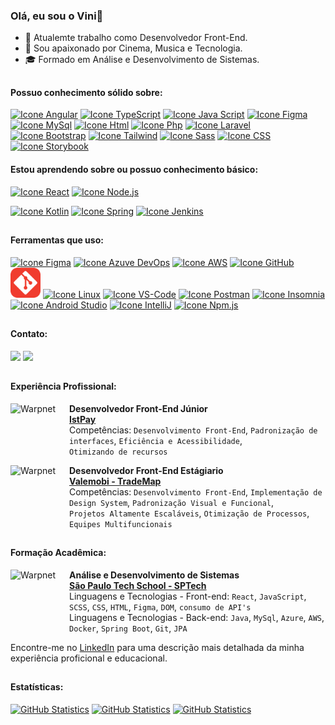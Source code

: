 ### Olá, eu sou o **Vini**👋

- 🔭 Atualemte trabalho como Desenvolvedor Front-End.
- 🌱 Sou apaixonado por Cinema, Musica e Tecnologia.
- 🎓 Formado em Análise e Desenvolvimento de Sistemas.

##

#### Possuo conhecimento sólido sobre:
[<img height="48px" width="48px" alt="Icone Angular" src="https://skillicons.dev/icons?i=angular"/>](https://angular.io/cli)
[<img height="48px" width="48px" alt="Icone TypeScript" src="https://skillicons.dev/icons?i=ts"/>](https://www.typescriptlang.org/pt/)
[<img height="48px" width="48px" alt="Icone Java Script" src="https://skillicons.dev/icons?i=js"/>](https://developer.mozilla.org/pt-BR/docs/Web/JavaScript)
[<img height="48px" width="48px" alt="Icone Figma" src="https://skillicons.dev/icons?i=figma"/>](https://www.figma.com/)
[<img height="48px" width="48px" alt="Icone MySql" src="https://skillicons.dev/icons?i=mysql"/>](https://www.mysql.com/)
[<img height="48px" width="48px" alt="Icone Html" src="https://skillicons.dev/icons?i=html"/>](https://developer.mozilla.org/pt-BR/docs/Web/HTML)
[<img height="48px" width="48px" alt="Icone Php" src="https://skillicons.dev/icons?i=php"/>](https://www.php.net/)
[<img height="48px" width="48px" alt="Icone Laravel" src="https://skillicons.dev/icons?i=laravel"/>](https://laravel.com/)
[<img height="48px" width="48px" alt="Icone Bootstrap" src="https://skillicons.dev/icons?i=bootstrap"/>](https://getbootstrap.com/)
[<img height="48px" width="48px" alt="Icone Tailwind" src="https://skillicons.dev/icons?i=tailwind"/>](https://tailwindcss.com/)
[<img height="48px" width="48px" alt="Icone Sass" src="https://skillicons.dev/icons?i=sass"/>](https://sass-lang.com)
[<img height="48px" width="48px" alt="Icone CSS" src="https://skillicons.dev/icons?i=css"/>](https://developer.mozilla.org/pt-BR/docs/Web/CSS)
[<img height="48px" width="48px" alt="Icone Storybook" src="https://avatars.githubusercontent.com/u/22632046?s=200&v=4"/>](https://storybook.js.org/)

#### Estou aprendendo sobre ou possuo conhecimento básico:
[<img height="48px" width="48px" alt="Icone React" src="https://skillicons.dev/icons?i=react"/>](https://pt-br.react.dev)
[<img height="48px" width="48px" alt="Icone Node.js" src="https://skillicons.dev/icons?i=nodejs"/>](https://nodejs.org)

[<img height="48px" width="48px" alt="Icone Kotlin" src="https://skillicons.dev/icons?i=kotlin"/>](https://kotlinlang.org/)
[<img height="48px" width="48px" alt="Icone Spring" src="https://skillicons.dev/icons?i=spring"/>](https://spring.io/)
[<img height="48px" width="48px" alt="Icone Jenkins" src="https://skillicons.dev/icons?i=jenkins"/>](https://www.jenkins.io/)

##

#### Ferramentas que uso:
[<img height="48px" width="48px" alt="Icone Figma" src="https://skillicons.dev/icons?i=figma"/>](https://www.figma.com)
[<img height="48px" width="48px" alt="Icone Azuve DevOps" src="https://skillicons.dev/icons?i=azure"/>](https://azure.microsoft.com/pt-br/products/devops/)
[<img height="48px" width="48px" alt="Icone AWS" src="https://skillicons.dev/icons?i=aws"/>](https://aws.amazon.com/pt/)
[<img height="48px" width="48px" alt="Icone GitHub" src="https://skillicons.dev/icons?i=github"/>](https://github.com/)
[<img height="48px" width="48px" alt="Icone Git" src="https://raw.githubusercontent.com/tandpfun/skill-icons/main/icons/Git.svg"/>](https://git-scm.com)
[<img height="48px" width="48px" alt="Icone Linux" src="https://skillicons.dev/icons?i=linux"/>](https://www.linux.org/)
[<img height="48px" width="48px" alt="Icone VS-Code" src="https://skillicons.dev/icons?i=vscode"/>](https://code.visualstudio.com)
[<img height="48px" width="48px" alt="Icone Postman" src="https://i.postimg.cc/QNyBTNVk/postman.png"/>](https://www.postman.com)
[<img height="48px" width="48px" alt="Icone Insomnia" src="https://i.postimg.cc/MHch4m7T/insomnia.png"/>](https://insomnia.rest)
[<img height="48px" width="48px" alt="Icone Android Studio" src="https://skillicons.dev/icons?i=androidstudio"/>](https://developer.android.com/studio?hl=pt-br)
[<img height="48px" width="48px" alt="Icone IntelliJ" src="https://skillicons.dev/icons?i=idea"/>](https://www.jetbrains.com/pt-br/idea/)
[<img height="48px" width="48px" alt="Icone Npm.js" src="https://i.postimg.cc/L8k9jKJ2/Group.png"/>](https://www.npmjs.com)

##

#### Contato:
<a href = "mailto:vinicius.cavalcante.rodrigues@gmail.com"><img src="https://img.shields.io/badge/-Gmail-%23333?style=for-the-badge&logo=gmail&logoColor=white" target="_blank"></a>
<a href="https://www.linkedin.com/in/vinicius-rodrigues-7a47161a5/" target="_blank"><img src="https://img.shields.io/badge/-LinkedIn-%230077B5?style=for-the-badge&logo=linkedin&logoColor=white" target="_blank"></a> 
  
##

#### Experiência Profissional:

[<img align="left" height="94px" width="94px" alt="Warpnet" src="https://media.licdn.com/dms/image/D4D0BAQF4Z2sxD-MFyg/company-logo_200_200/0/1681161492587/istpay_logo?e=1711584000&v=beta&t=YkGrweDc0FXhaEspu5WfLGRd5U1MuDS4VF2_RUF_ksQ"/>](https://www.linkedin.com/company/istpay/mycompany/)
**Desenvolvedor Front-End Júnior** \
[**IstPay**](https://www.linkedin.com/company/istpay/mycompany/)\
Competências: `Desenvolvimento Front-End`, `Padronização de interfaces`, `Eficiência e Acessibilidade`, 
<br/> `Otimizando de recursos`

[<img align="left" height="94px" width="94px" alt="Warpnet" src="https://media.licdn.com/dms/image/C4D0BAQFgTem3xYYczA/company-logo_200_200/0/1652965708161/trademaphub_logo?e=1711584000&v=beta&t=toTqkfgKYExZImyYxE_BwIqlat89z9guzUxeliWO5Kc"/>](https://www.linkedin.com/company/valemobi/)
**Desenvolvedor Front-End Estágiario** \
[**Valemobi - TradeMap**](https://www.linkedin.com/company/istpay/mycompany/)\
Competências: `Desenvolvimento Front-End`, `Implementação de Design System`, `Padronização Visual e Funcional`, 
<br/> `Projetos Altamente Escaláveis`, `Otimização de Processos`, `Equipes Multifuncionais`

##

#### Formação Acadêmica:

[<img align="left" height="94px" width="94px" alt="Warpnet" src="https://pbs.twimg.com/profile_images/1462844108972638209/yBoNz-6Q_400x400.jpg"/>](https://www.sptech.school/)
**Análise e Desenvolvimento de Sistemas** \
[**São Paulo Tech School - SPTech**](https://www.sptech.school/faculdade) \
Linguagens e Tecnologias - Front-end: `React`, `JavaScript`, `SCSS`, `CSS`, `HTML`, `Figma`, `DOM`, `consumo de API's`
<br/>Linguagens e Tecnologias - Back-end: `Java`, `MySql`, `Azure`, `AWS`, `Docker`, `Spring Boot`, `Git`, `JPA`

Encontre-me no [LinkedIn](https://www.linkedin.com/in/vinicius-rodrigues-7a47161a5/) para uma descrição mais detalhada da minha experiência proficional e educacional.

##

#### Estatísticas:
[<img height="180px" alt="GitHub Statistics" src="https://github-readme-stats.vercel.app/api/top-langs/?username=vinicavalcant&layout=compact&langs_count=7&theme=radical"/>](https://github.com/)
[<img height="180px" alt="GitHub Statistics" src="https://github-readme-stats.vercel.app/api/?username=vinicavalcant&show_icons=true&include_all_commits=true&theme=radical"/>](https://github.com/)
[<img height="153px" alt="GitHub Statistics" src="http://github-readme-streak-stats.herokuapp.com/?user=vinicavalcant&amp;theme=radical"/>](https://github.com/)

